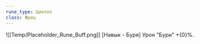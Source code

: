 ```yaml
---
rune_type: Циклоп
class: Жрец
---
```

![[Temp/Placeholder_Rune_Buff.png]]
[Навык - Буря] Урон "Бури" +{0}%.
